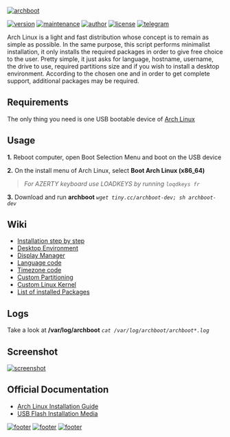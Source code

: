 [![archboot](https://www.archboot.org/assets/images/logo.png)](https://www.archboot.org)

[![version](https://img.shields.io/badge/version-v2.9.2-blue.svg?style=flat&logo=github)](https://github.com/grm34/archboot/releases)
[![maintenance](https://img.shields.io/maintenance/yes/2020.svg?&style=flat&logo=github)](https://github.com/grm34/archboot/pulse)
[![author](https://img.shields.io/badge/author-grm34-red.svg?&style=flat&logo=github)](https://github.com/grm34)
[![license](https://img.shields.io/badge/license-Apache%202.0-blue.svg?style=flat&logo=github)](https://github.com/grm34/archboot/blob/master/LICENSE)
[![telegram](https://img.shields.io/badge/Telegram-chat-red?style=flat&logo=telegram)](https://t.me/archboot)

Arch Linux is a light and fast distribution whose concept is to remain as
simple as possible. In the same purpose, this script performs minimalist
installation, it only installs the required packages in order to give
free choice to the user. Pretty simple, it just asks for language,
hostname, username, the drive to use, required partitions size and
if you wish to install a desktop environment. According to the chosen one
and in order to get complete support, additional packages may be required.

## Requirements

The only thing you need is one USB bootable device of [Arch Linux](https://mir.archlinux.fr/iso/latest)

## Usage

**1.** Reboot computer, open Boot Selection Menu and boot on the USB device

**2.** On the install menu of Arch Linux, select **Boot Arch Linux (x86_64)**

> *For AZERTY keyboard use LOADKEYS by running `loqdkeys fr`*

**3.** Download and run **archboot** *`wget tiny.cc/archboot-dev; sh archboot-dev`*

## Wiki

* [Installation step by step](https://github.com/grm34/archboot/wiki/Installation-step-by-step)
* [Desktop Environment](https://github.com/grm34/archboot/wiki/Desktop-Environment)
* [Display Manager](https://github.com/grm34/archboot/wiki/Display-Manager)
* [Language code](https://github.com/grm34/archboot/wiki/Language-code)
* [Timezone code](https://github.com/grm34/archboot/wiki/Timezone-code)
* [Custom Partitioning](https://github.com/grm34/archboot/wiki/Custom-Partitioning)
* [Custom Linux Kernel](https://github.com/grm34/archboot/wiki/Custom-Linux-Kernel)
* [List of installed Packages](https://github.com/grm34/archboot/wiki/List-of-installed-Packages)

## Logs

Take a look at **/var/log/archboot** *`cat /var/log/archboot/archboot*.log`*

## Screenshot

[![screenshot](https://www.archboot.org/assets/images/screenshot.png)](https://github.com/grm34/archboot#screenshot)

## Official Documentation

* [Arch Linux Installation Guide](https://wiki.archlinux.org/index.php/Installation_guide)
* [USB Flash Installation Media](https://wiki.archlinux.org/index.php/USB_flash_installation_media)

[![footer](https://forthebadge.com/images/badges/built-with-love.svg)](https://github.com/grm34/archboot#official-documentation)
[![footer](https://forthebadge.com/images/badges/for-you.svg)](https://github.com/grm34/archboot#official-documentation)
[![footer](https://forthebadge.com/images/badges/its-not-a-lie-if-you-believe-it.svg)](https://github.com/grm34/archboot#official-documentation)
